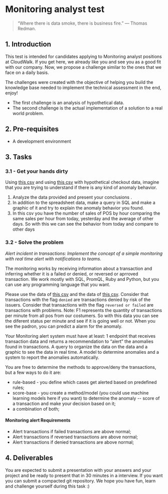 # Monitoring analyst test

> “Where there is data smoke, there is business fire.” — 
Thomas Redman.<br/>

## 1. Introduction

This test is intended for candidates applying to Monitoring analyst positions at CloudWalk.
If you get here, we already like you and see you as a good fit with our company. 
Now, we propose a challenge similar to the ones that we face on a daily basis.

The challenges were created with the objective of helping you build the knowledge base needed to implement 
the technical assessment in the end, enjoy!

- The first challenge is an analysis of hypothetical data.
- The second challenge is the actual implementation of a solution to a real world problem. 

## 2. Pre-requisites

- A development environment

## 3. Tasks

### 3.1 - Get your hands dirty

Using [this csv](https://github.com/thais-menezes/monitoring/blob/main/checkout_1.csv)
and using [this csv](https://github.com/thais-menezes/monitoring/blob/main/checkout_2.csv)
 with hypothetical checkout data, imagine that you are trying to understand if there is any kind of anomaly behavior.

1. Analyze the data provided and present your conclusions .
2. In addition to the spreadsheet data, make a query in SQL and make a graphic of it and try to explain the anomaly behavior you found.
3. In this csv you have the number of sales of POS by hour comparing the same sales per hour from today, yesterday and the average of other days. So with this we can see the behavior from today and compare to other days

### 3.2 - Solve the problem

*Alert incident in transactions: Implement the concept of a simple monitoring with real time alert with notifications to teams.*

The monitoring works by receiving information about a transaction and inferring whether it is a failed or denied, or reversed or aprroved transaction. 
We work mostly with SQL, PromQL, Ruby and Python, but you can use any programming language that you want. 

Please use the data of [this csv](https://github.com/thais-menezes/monitoring/blob/main/transactions_1.csv)
and the data of [this csv](https://github.com/thais-menezes/monitoring/blob/main/transactions_2.csv). 
Consider that transactions with the flag ```denied``` are transactions denied by risk of the issuers.
Consider that transactions with the flag ```reversed or failed``` are transactions with problems.
Note: F1 represents the quantity of transactions per minute from all pos from our costumers. So with this data you can see the diferent status per minute and see if it is going well or not. When you see the padron, you can predict a alarm for the anomaly.

Your Monitoring alert system must have at least:
1 endpoint that receives transaction data and returns a recommendation to “alert” the anomalies found in transactions.
A query to organize the data on the data and a graphic to see the data in real time.
A model to determine anomalies and a system to report the anomalies automatically.

You are free to determine the methods to approve/deny the transactions, but a few ways to do it are:

- rule-based  - you define which cases get alerted based on predefined rules;
- score-base  - you create a method/model (you could use machine learning models here if you want)  to determine the anomaly
-- score of a transaction and make your decision based on it; 
- a combination of both;
 
#### Monitoring alert Requirements

- Alert transactions if failed transactions are above normal;
- Alert transactions if reversed transactions are above normal;
- Alert transactions if denied transactions are above normal;

## 4. Deliverables

You are expected to submit a presentation with your answers and your project and be ready to present that in 30 minutes in a interview.
If you want you can submit a compacted git repository.
We hope you have fun, learn and challenge yourself during this task :)